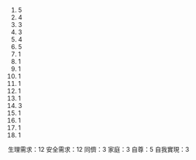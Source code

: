 1. 5
2. 4
3. 3
4. 3
5. 4
6. 5
7. 1
8. 1
9. 1
10. 1
11. 1
12. 1
13. 1
14. 3
15. 1
16. 1
17. 1
18. 1

生理需求：12
安全需求：12
同儕：3
家庭：3
自尊：5
自我實現：3